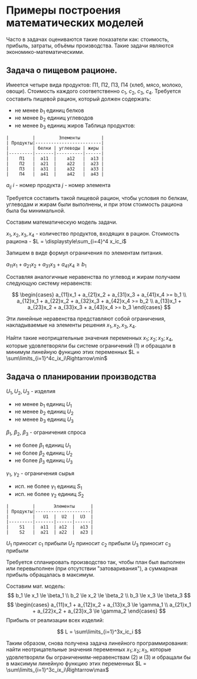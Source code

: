 # Примеры построения математических моделей

Часто в задачах оцениваются такие показатели как: стоимость, прибыль, затраты, объёмы производства. Такие задачи являются экономико-математическими.

## Задача о пищевом рационе.

Имеется четыре вида продуктов: П1, П2, П3, П4 (хлеб, мясо, молоко, овощи). Стоимость каждого соответственно $c_1$, $c_2$, $c_3$, $c_4$.
Требуется составить пищевой рацион, который должен содержать:
- не менее $b_1$ единиц белков
- не менее $b_2$ единиц углеводов
- не менее $b_3$ единиц жиров
Таблица продуктов:
```
|         |         Элементы        |
| Продукты|-------------------------|
|         | белки | углеводы | жиры |
|---------|-------|----------|------|
|    П1   |  a11  |    a12   |  a13 |
|    П2   |  a21  |    a22   |  a23 | 
|    П3   |  a31  |    a32   |  a33 | 
|    П4   |  a41  |    a42   |  a43 | 
```

$a_{ij}$
$i$ - номер продукта
$j$ - номер элемента

Требуется составить такой пищевой рацион, чтобы условия по белкам, углеводам и жирам были выполнены, и при этом стоимость рациона была бы минимальной.

Составим математическую модель задачи.

$x_1, x_2, x_3, x_4$ - количество продуктов, входящих в рацион. Стоимость рациона - $L = \displaystyle\sum_{i=4}^4 x_ic_i$

Запишем в виде формул ограничения по элементам питания.

$a_{11}x_1 + a_{21}x_2 + a_{31}x_3 + a_{41}x_4 \ge b_1$

Составляя аналогичные неравенства по углевод и жирам получаем следующую систему неравенств:

$$
 \begin{cases}
    a_{11}x_1 + a_{21}x_2 + a_{31}x_3 + a_{41}x_4 >= b_1 \\
    a_{12}x_1 + a_{22}x_2 + a_{32}x_3 + a_{42}x_4 >= b_2 \\
    a_{13}x_1 + a_{23}x_2 + a_{33}x_3 + a_{43}x_4 >= b_3 
 \end{cases}
$$

Эти линейные неравенства представляют собой ограничения, накладываемые на элементы решения $x_1, x_2, x_3, x_4$.

Найти такие неотрицательные значения переменных $x_1; x_2; x_3; x_4$, которые удовлетворяли бы системе ограничений (1) и обращали в минимум линейную функцию этих переменных
$L = \sum\limits_{i=1}^4c_ix_i\Rightarrow\min$

## Задача о планировании производства

$U_1, U_2, U_3$ - изделия
- не менее $b_1$ единиц $U_1$
- не менее $b_2$ единиц $U_2$
- не менее $b_3$ единиц $U_3$

$\beta_1$, $\beta_2$, $\beta_3$ - ограничения спроса
- не более $\beta_1$ единиц $U_1$
- не более $\beta_2$ единиц $U_2$
- не более $\beta_3$ единиц $U_3$

$\gamma_1$, $\gamma_2$ - ограничения сырья
- исп. не более $\gamma_1$ единиц $S_1$
- исп. не более $\gamma_2$ единиц $S_2$
```
|         |       Элементы      |
| Продукты|---------------------|
|         |   U1  |  U2  |  U3  |
|---------|-------|------|------|
|    S1   |  a11  | a12  |  a13 |
|    S2   |  a21  | a22  |  a23 | 
```
$U_1$ приносит $c_1$ прибыли
$U_2$ приносит $c_2$ прибыли
$U_3$ приносит $c_3$ прибыли

Требуется спланировать производство так, чтобы план был выполнен или перевыполнен (при отсутствии "затоваривания"), а суммарная прибыль обращалась в максимум.

Составим мат. модель:
$$
    b_1 \le x_1 \le \beta_1 \\
    b_2 \le x_2 \le \beta_2 \\  
    b_3 \le x_3 \le \beta_3
$$
$$
\begin{cases}
    a_{11}x_1 + a_{12}x_2 + a_{13}x_3 \le \gamma_1 \\
    a_{21}x_1 + a_{22}x_2 + a_{23}x_3 \le \gamma_2
\end{cases}
$$
Прибыль от реализации всех изделий:

$$
L = \sum\limits_{i=1}^3x_ic_i 
$$

Таким образом, снова получена задача линейного программирования: найти неотрицательные значения переменных  $х_1; х_2; х_3$, которые удовлетворяли бы ограничениям-неравенствам (2) и (3) и обращали бы в максимум линейную функцию этих переменных $L = \sum\limits_{i=1}^3c_ix_i\Rightarrow\max$

